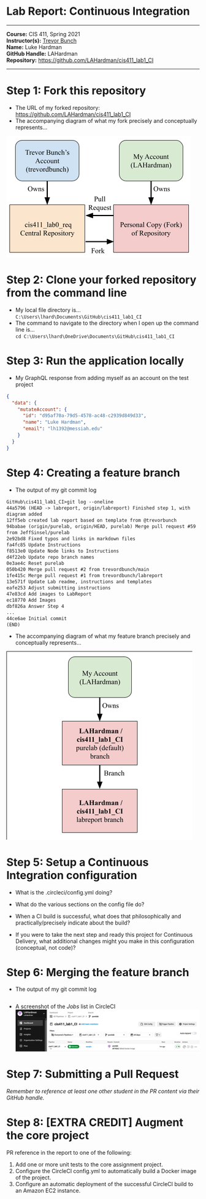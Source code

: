 # Lab Report: Continuous Integration
___
**Course:** CIS 411, Spring 2021  
**Instructor(s):** [Trevor Bunch](https://github.com/trevordbunch)  
**Name:** Luke Hardman  
**GitHub Handle:** LAHardman  
**Repository:** https://github.com/LAHardman/cis411_lab1_CI  
___

# Step 1: Fork this repository
- The URL of my forked repository: https://github.com/LAHardman/cis411_lab1_CI
- The accompanying diagram of what my fork precisely and conceptually represents...

![Fork Diagram](../assets/fork_relational_diagram.png)

# Step 2: Clone your forked repository from the command line  
- My local file directory is...
`C:\Users\lhard\Documents\GitHub\cis411_lab1_CI`
- The command to navigate to the directory when I open up the command line is...  
`cd C:\Users\lhard\OneDrive\Documents\GitHub\cis411_lab1_CI`

# Step 3: Run the application locally
- My GraphQL response from adding myself as an account on the test project
``` json
{
  "data": {
    "mutateAccount": {
      "id": "d95af70a-79d5-4578-ac48-c2939d849d33",
      "name": "Luke Hardman",
      "email": "lh1392@messiah.edu"
    }
  }
}
```

# Step 4: Creating a feature branch
- The output of my git commit log
```
GitHub\cis411_lab1_CI>git log --oneline
44a5796 (HEAD -> labreport, origin/labreport) Finished step 1, with diagram added
12ff5eb created lab report based on template from @trevorbunch
94babae (origin/purelab, origin/HEAD, purelab) Merge pull request #59 from JeffSinsel/purelab
2e92bd8 Fixed typos and links in markdown files
fa4fc85 Update Instructions
f8513e0 Update Node links to Instructions
d4f22eb Update repo branch names
0e3ae4c Reset purelab
050b420 Merge pull request #2 from trevordbunch/main
1fe415c Merge pull request #1 from trevordbunch/labreport
13e571f Update Lab readme, instructions and templates
eafe253 Adjust submitting instructions
47e83cd Add images to LabReport
ec18770 Add Images
dbf826a Answer Step 4
...
44ce6ae Initial commit
(END)
```
- The accompanying diagram of what my feature branch precisely and conceptually represents...

![Branch Diagram](../assets/branch_relational_diagram.png)

# Step 5: Setup a Continuous Integration configuration
- What is the .circleci/config.yml doing?  


- What do the various sections on the config file do?  
   

- When a CI build is successful, what does that philosophically and practically/precisely indicate about the build?  
   

- If you were to take the next step and ready this project for Continuous Delivery, what additional changes might you make in this configuration (conceptual, not code)?  
   

# Step 6: Merging the feature branch
* The output of my git commit log
```

```

* A screenshot of the _Jobs_ list in CircleCI
![CircleCI Success](../assets/circleci_success.png)

# Step 7: Submitting a Pull Request
_Remember to reference at least one other student in the PR content via their GitHub handle._



# Step 8: [EXTRA CREDIT] Augment the core project
PR reference in the report to one of the following:
1. Add one or more unit tests to the core assignment project. 
2. Configure the CircleCI config.yml to automatically build a Docker image of the project.
3. Configure an automatic deployment of the successful CircleCI build to an Amazon EC2 instance.
